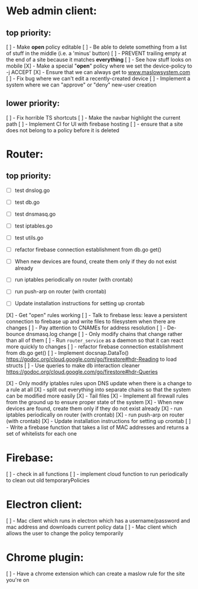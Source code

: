 # Web admin client:

## top priority:

[ ] - Make **open** policy editable
[ ] - Be able to delete something from a list of stuff in the middle (i.e. a 'minus' button)
[ ] - PREVENT trailing empty at the end of a site because it matches **everything**
[ ] - See how stuff looks on mobile
[X] - Make a special "**open**" policy where we set the device-policy to -j ACCEPT
[X] - Ensure that we can always get to www.maslowsystem.com
[ ] - Fix bug where we can't edit a recently-created device
[ ] - Implement a system where we can "approve" or "deny" new-user creation

## lower priority:

[ ] - Fix horrible TS shortcuts
[ ] - Make the navbar highlight the current path
[ ] - Implement CI for UI with firebase hosting
[ ] - ensure that a site does not belong to a policy before it is deleted

# Router:

## top priority:
- [ ] test dnslog.go
- [ ] test db.go
- [ ] test dnsmasq.go
- [ ] test iptables.go
- [ ] test utils.go

- [ ]  refactor firebase connection establishment from db.go get()
- [ ]  When new devices are found, create them only if they do not exist already
- [ ] run iptables periodically on router (with crontab)
- [ ] run push-arp on router (with crontab)
- [ ] Update installation instructions for setting up crontab

[X] - Get "open" rules working
[ ] - Talk to firebase less: leave a persistent connection to firebase up and write files to filesystem when there are changes
[ ] - Pay attention to CNAMEs for address resolution
[ ] - De-bounce dnsmasq.log change
[ ] - Only modify chains that change rather than all of them
[ ] - Run `router_service` as a daemon so that it can react more quickly to changes
[ ] - refactor firebase connection establishment from db.go get()
[ ] - Implement docsnap.DataTo() https://godoc.org/cloud.google.com/go/firestore#hdr-Reading to load structs
[ ] - Use queries to make db interaction cleaner https://godoc.org/cloud.google.com/go/firestore#hdr-Queries

[X] - Only modify iptables rules upon DNS update when there is a change to a rule at all
[X] - split out everything into separate chains so that the system can be modified more easily
[X] - Tail files
[X] - Implement all firewall rules from the ground up to ensure proper state of the system
[X] - When new devices are found, create them only if they do not exist already
[X] - run iptables periodically on router (with crontab)
[X] - run push-arp on router (with crontab)
[X] - Update installation instructions for setting up crontab
[ ] - Write a firebase function that takes a list of MAC addresses and returns a set of whitelists for each one

# Firebase:

[ ] - check in all functions
[ ] - implement cloud function to run periodically to clean out old temporaryPolicies

# Electron client:

[ ] - Mac client which runs in electron which has a username/password and mac address and downloads current policy data
[ ] - Mac client which allows the user to change the policy temporarily

# Chrome plugin:

[ ] - Have a chrome extension which can create a maslow rule for the site you're on
